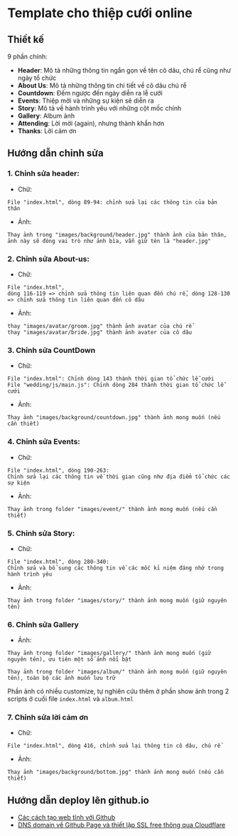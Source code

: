 # Template cho thiệp cưới online

## Thiết kế
9 phần chính:
- **Header**: Mô tả những thông tin ngắn gọn về tên cô dâu, chú rể cũng như ngày tổ chức
- **About Us**: Mô tả những thông tin chi tiết về cô dâu chú rể
- **Countdown**: Đếm ngược đến ngày diễn ra lễ cưới
- **Events**: Thiệp mời và những sự kiện sẽ diễn ra
- **Story**: Mô tả về hành trình yêu với những cột mốc chính
- **Gallery**: Album ảnh
- **Attending**: Lời mời (again), nhưng thành khẩn hơn
- **Thanks**: Lời cảm ơn

## Hướng dẫn chỉnh sửa

### 1. Chỉnh sửa header: 
- Chữ: 
```
File "index.html", dòng 89-94: chỉnh sửa lại các thông tin của bản thân
```
- Ảnh:
```
Thay ảnh trong "images/background/header.jpg" thành ảnh của bản thân, ảnh này sẽ đóng vai trò như ảnh bìa, vẫn giữ tên là "header.jpg"
```

### 2. Chỉnh sửa About-us:
- Chữ:
```
File "index.html", 
dòng 116-119 => chỉnh sửa thông tin liên quan đến chú rể, dòng 128-130 => chỉnh sửa thông tin liên quan đến cô dâu
```
- Ảnh:
```
thay "images/avatar/groom.jpg" thành ảnh avatar của chú rể
thay "images/avatar/bride.jpg" thành ảnh avater của cô dâu
```

### 3. Chỉnh sửa CountDown
- Chữ:
```
File "index.html": Chỉnh dòng 143 thành thời gian tổ chức lễ cưới
File "wedding/js/main.js": Chỉnh dòng 284 thành thời gian tổ chức lễ cưới
```
- Ảnh:
```
Thay ảnh "images/background/countdown.jpg" thành ảnh mong muốn (nếu cần thiết)
```

### 4. Chỉnh sửa Events:
- Chữ:
```
File "index.html", dòng 190-263:
Chỉnh sửa lại các thông tin về thời gian cũng như địa điểm tổ chức các sự kiện
```
- Ảnh:
```
Thay ảnh trong folder "images/event/" thành ảnh mong muốn (nếu cần thiết)
```

### 5. Chỉnh sửa Story:
- Chữ: 
```
File "index.html", dòng 280-340:
Chỉnh sửa và bổ sung các thông tin về các mốc kỉ niệm đáng nhớ trong hành trình yêu
```
- Ảnh:
```
Thay ảnh trong folder "images/story/" thành ảnh mong muốn (giữ nguyên tên)
```

### 6. Chỉnh sửa Gallery
- Ảnh:
```
Thay ảnh trong folder "images/gallery/" thành ảnh mong muốn (giữ nguyên tên), ưu tiên một số ảnh nổi bật

Thay ảnh trong folder "images/album/" thành ảnh mong muốn (giữ nguyên tên), toàn bộ các ảnh muốn lưu trữ
```

Phần ảnh có nhiều customize, tự nghiên cứu thêm ở phần show ảnh trong 2 scripts ở cuối file `index.html` và `album.html`

### 7. Chỉnh sửa lời cảm ơn
- Chữ:
```
File "index.html", dòng 416, chỉnh sửa lại thông tin cô dâu, chú rể
```
- Ảnh:
```
Thay ảnh "images/background/bottom.jpg" thành ảnh mong muốn (nếu cần thiết)
```

## Hướng dẫn deploy lên github.io 
- [Các cách tạo web tĩnh với Github](https://techmaster.vn/posts/36510/cac-cach-tao-web-tinh-voi-github)
- [DNS domain về Github Page và thiết lập SSL free thông qua Cloudflare](https://chungtran4078.github.io/dns-domain-to-github-page-ssl-cloudflare/)

